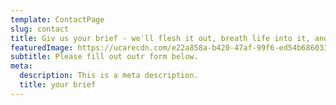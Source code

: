 ```yaml
---
template: ContactPage
slug: contact
title: Giv us your brief - we'll flesh it out, breath life into it, and present the solution you need
featuredImage: https://ucarecdn.com/e22a858a-b420-47af-99f6-ed54b6860333/
subtitle: Please fill out outr form below.
meta:
  description: This is a meta description.
  title: your brief
---
```

